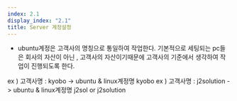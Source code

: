 ```yaml
---
index: 2.1
display_index: "2.1"
title: Server 계정설정
---
```


- ubuntu계정은 고객사의 명칭으로 통일하여 작업한다.
  기본적으로 세팅되는 pc들은 회사의 자산이 아닌 , 고객사의 자산이기때문에 
  고객사의 기준에서 생각하여 작업이 진행되도록 한다.
  
 ex ) 고객사명 : kyobo -> ubuntu & linux계정명 kyobo
 ex ) 고객사명 : j2solution -> ubuntu & linux계정명 j2sol or j2solution

